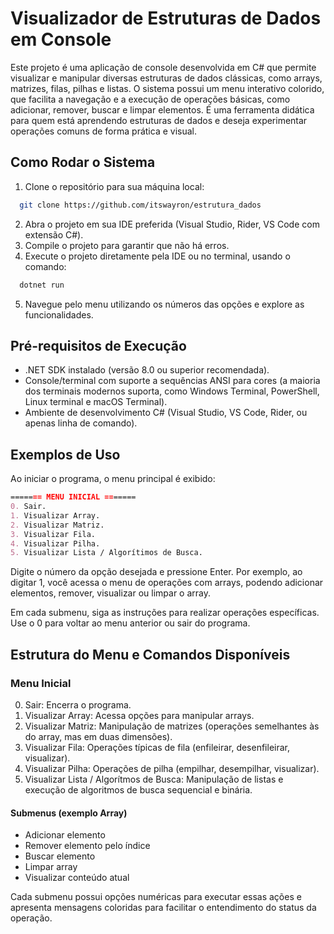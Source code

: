 # Visualizador de Estruturas de Dados em Console

Este projeto é uma aplicação de console desenvolvida em C# que permite visualizar e manipular diversas estruturas de dados clássicas, como arrays, matrizes, filas, pilhas e listas. O sistema possui um menu interativo colorido, que facilita a navegação e a execução de operações básicas, como adicionar, remover, buscar e limpar elementos. É uma ferramenta didática para quem está aprendendo estruturas de dados e deseja experimentar operações comuns de forma prática e visual.

## Como Rodar o Sistema

1. Clone o repositório para sua máquina local: 

```bash
  git clone https://github.com/itswayron/estrutura_dados
```

2. Abra o projeto em sua IDE preferida (Visual Studio, Rider, VS Code com extensão C#).
3. Compile o projeto para garantir que não há erros.
4. Execute o projeto diretamente pela IDE ou no terminal, usando o comando:
```bash
  dotnet run
```
5. Navegue pelo menu utilizando os números das opções e explore as funcionalidades.

## Pré-requisitos de Execução
- .NET SDK instalado (versão 8.0 ou superior recomendada).
- Console/terminal com suporte a sequências ANSI para cores (a maioria dos terminais modernos suporta, como Windows Terminal, PowerShell, Linux terminal e macOS Terminal).
- Ambiente de desenvolvimento C# (Visual Studio, VS Code, Rider, ou apenas linha de comando).

## Exemplos de Uso

Ao iniciar o programa, o menu principal é exibido:
``` markdown
======= MENU INICIAL =======
0. Sair.
1. Visualizar Array.
2. Visualizar Matriz.
3. Visualizar Fila.
4. Visualizar Pilha.
5. Visualizar Lista / Algorítimos de Busca.
```

Digite o número da opção desejada e pressione Enter. Por exemplo, ao digitar 1, você acessa o menu de operações com arrays, podendo adicionar elementos, remover, visualizar ou limpar o array.

Em cada submenu, siga as instruções para realizar operações específicas. Use o 0 para voltar ao menu anterior ou sair do programa.

## Estrutura do Menu e Comandos Disponíveis

### Menu Inicial

0. Sair: Encerra o programa.
1. Visualizar Array: Acessa opções para manipular arrays.
2. Visualizar Matriz: Manipulação de matrizes (operações semelhantes às do array, mas em duas dimensões).
3. Visualizar Fila: Operações típicas de fila (enfileirar, desenfileirar, visualizar).
4. Visualizar Pilha: Operações de pilha (empilhar, desempilhar, visualizar).
5. Visualizar Lista / Algorítmos de Busca: Manipulação de listas e execução de algoritmos de busca sequencial e binária.

#### Submenus (exemplo Array)

- Adicionar elemento
- Remover elemento pelo índice
- Buscar elemento
- Limpar array
- Visualizar conteúdo atual

Cada submenu possui opções numéricas para executar essas ações e apresenta mensagens coloridas para facilitar o entendimento do status da operação.